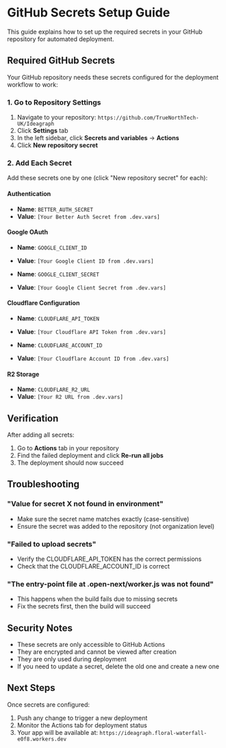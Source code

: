 # GitHub Secrets Setup Guide

This guide explains how to set up the required secrets in your GitHub repository for automated deployment.

## Required GitHub Secrets

Your GitHub repository needs these secrets configured for the deployment workflow to work:

### 1. Go to Repository Settings
1. Navigate to your repository: `https://github.com/TrueNorthTech-UK/Ideagraph`
2. Click **Settings** tab
3. In the left sidebar, click **Secrets and variables** → **Actions**
4. Click **New repository secret**

### 2. Add Each Secret

Add these secrets one by one (click "New repository secret" for each):

#### Authentication
- **Name**: `BETTER_AUTH_SECRET`
- **Value**: `[Your Better Auth Secret from .dev.vars]`

#### Google OAuth
- **Name**: `GOOGLE_CLIENT_ID`
- **Value**: `[Your Google Client ID from .dev.vars]`

- **Name**: `GOOGLE_CLIENT_SECRET`
- **Value**: `[Your Google Client Secret from .dev.vars]`

#### Cloudflare Configuration
- **Name**: `CLOUDFLARE_API_TOKEN`
- **Value**: `[Your Cloudflare API Token from .dev.vars]`

- **Name**: `CLOUDFLARE_ACCOUNT_ID`
- **Value**: `[Your Cloudflare Account ID from .dev.vars]`

#### R2 Storage
- **Name**: `CLOUDFLARE_R2_URL`
- **Value**: `[Your R2 URL from .dev.vars]`

## Verification

After adding all secrets:

1. Go to **Actions** tab in your repository
2. Find the failed deployment and click **Re-run all jobs**
3. The deployment should now succeed

## Troubleshooting

### "Value for secret X not found in environment"
- Make sure the secret name matches exactly (case-sensitive)
- Ensure the secret was added to the repository (not organization level)

### "Failed to upload secrets"
- Verify the CLOUDFLARE_API_TOKEN has the correct permissions
- Check that the CLOUDFLARE_ACCOUNT_ID is correct

### "The entry-point file at .open-next/worker.js was not found"
- This happens when the build fails due to missing secrets
- Fix the secrets first, then the build will succeed

## Security Notes

- These secrets are only accessible to GitHub Actions
- They are encrypted and cannot be viewed after creation
- They are only used during deployment
- If you need to update a secret, delete the old one and create a new one

## Next Steps

Once secrets are configured:
1. Push any change to trigger a new deployment
2. Monitor the Actions tab for deployment status
3. Your app will be available at: `https://ideagraph.floral-waterfall-e0f8.workers.dev`
